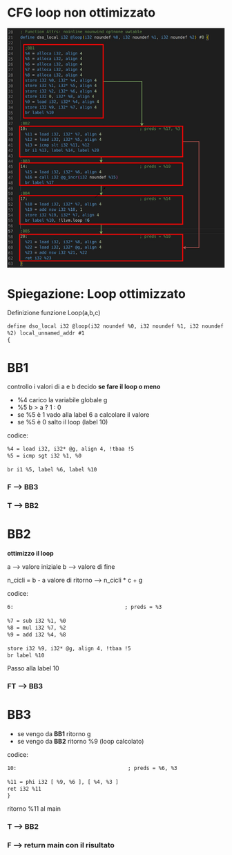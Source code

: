 
# CFG loop non ottimizzato

![alt image](./CFG_loop.jpeg)

# Spiegazione: Loop ottimizzato 

Definizione funzione Loop(a,b,c)

    define dso_local i32 @loop(i32 noundef %0, i32 noundef %1, i32 noundef %2) local_unnamed_addr #1 
    {

# BB1
controllo i valori di a e b
decido __se fare il loop o meno__

- %4 carico la variabile globale g
- %5  b > a ? 1 : 0
- se %5 è 1 vado alla label 6 a calcolare il valore
- se %5 è 0 salto il loop (label 10)

codice:

    %4 = load i32, i32* @g, align 4, !tbaa !5
    %5 = icmp sgt i32 %1, %0
   
    br i1 %5, label %6, label %10

### F --> BB3 
### T --> BB2

# BB2
__ottimizzo il loop__

a --> valore iniziale
b --> valore di fine

n_cicli = b - a
valore di ritorno --> n_cicli * c + g

codice:

    6:                                    ; preds = %3
    
    %7 = sub i32 %1, %0
    %8 = mul i32 %7, %2
    %9 = add i32 %4, %8

    store i32 %9, i32* @g, align 4, !tbaa !5
    br label %10

Passo alla label 10

### FT --> BB3
    
# BB3
- se vengo da __BB1__ ritorno g
- se vengo da __BB2__ ritorno %9 (loop calcolato)

codice:

    10:                                    ; preds = %6, %3

    %11 = phi i32 [ %9, %6 ], [ %4, %3 ]
    ret i32 %11
    }

ritorno %11 al main

### T --> BB2
### F --> return main con il risultato